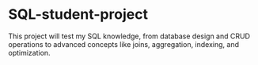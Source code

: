 # SQL-student-project
This project will test my SQL knowledge, from database design and CRUD operations to advanced concepts like joins, aggregation, indexing, and optimization. 
